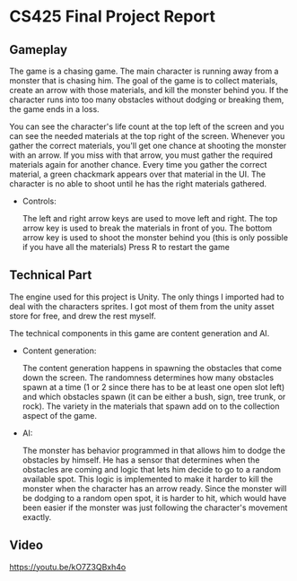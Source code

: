 # CS425 Final Project Report

## Gameplay

The game is a chasing game. The main character is running away from a monster that is chasing him. The goal of the game
is to collect materials, create an arrow with those materials, and kill the monster behind you. If the character runs
into too many obstacles without dodging or breaking them, the game ends in a loss. 

You can see the character's life count at the top left of the screen and you can see the needed materials at the top
right of the screen. Whenever you gather the correct materials, you'll get one chance at shooting the monster with an arrow.
If you miss with that arrow, you must gather the required materials again for another chance. Every time you gather the correct
material, a green chackmark appears over that material in the UI. The character is no able to shoot until he has the right
materials gathered. 

- Controls:

	The left and right arrow keys are used to move left and right.
	The top arrow key is used to break the materials in front of you.
	The bottom arrow key is used to shoot the monster behind you 
	(this is only possible if you have all the materials)
	Press R to restart the game

## Technical Part

The engine used for this project is Unity. The only things I imported had to deal with the characters sprites. I got
most of them from the unity asset store for free, and drew the rest myself. 

The technical components in this game are content generation and AI.

- Content generation:

	The content generation happens in spawning the obstacles that come down the screen. The randomness determines
	how many obstacles spawn at a time (1 or 2 since there has to be at least one open slot left) and which obstacles
	spawn (it can be either a bush, sign, tree trunk, or rock). The variety in the materials that spawn add on to 
	the collection aspect of the game.

- AI:

	The monster has behavior programmed in that allows him to dodge the obstacles by himself. He has a sensor
	that determines when the obstacles are coming and logic that lets him decide to go to a random
	available spot. This logic is implemented to make it harder to kill the monster when the character has
	an arrow ready. Since the monster will be dodging to a random open spot, it is harder to hit, which
	would have been easier if the monster was just following the character's movement exactly.
	
## Video

https://youtu.be/kO7Z3QBxh4o